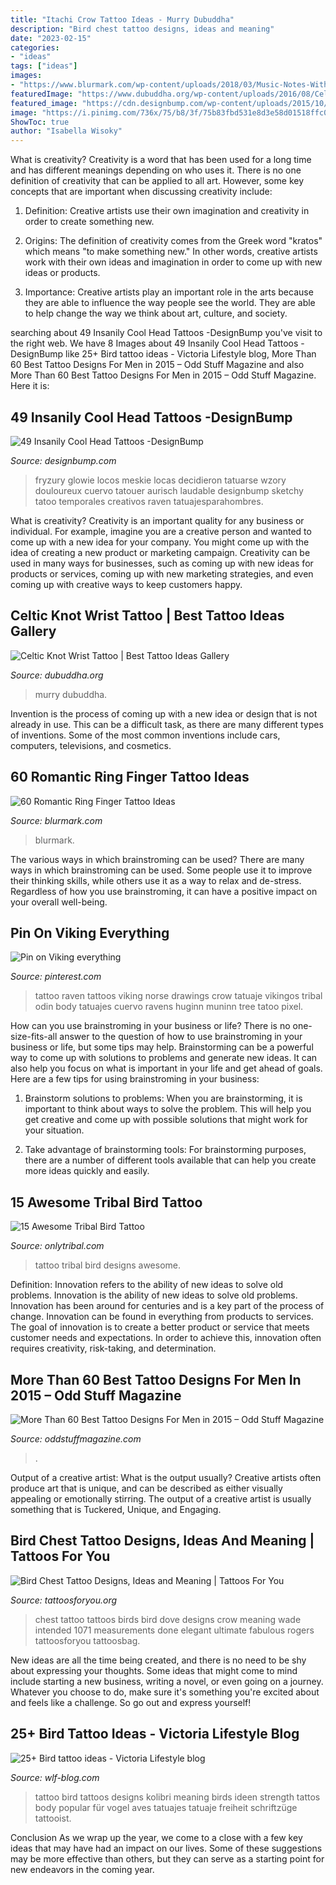 ```yaml
---
title: "Itachi Crow Tattoo Ideas - Murry Dubuddha"
description: "Bird chest tattoo designs, ideas and meaning"
date: "2023-02-15"
categories:
- "ideas"
tags: ["ideas"]
images:
- "https://www.blurmark.com/wp-content/uploads/2018/03/Music-Notes-With-Crown-On-Ring-Finger.jpg"
featuredImage: "https://www.dubuddha.org/wp-content/uploads/2016/08/Celtic-Knot-Wrist-Tattoo-by-Richie-Murry-1-728x728.jpg"
featured_image: "https://cdn.designbump.com/wp-content/uploads/2015/10/15-tattoo-on-the-head.jpg"
image: "https://i.pinimg.com/736x/75/b8/3f/75b83fbd531e8d3e58d01518ffc0cda9.jpg"
ShowToc: true
author: "Isabella Wisoky"
---
```



What is creativity?
Creativity is a word that has been used for a long time and has different meanings depending on who uses it. There is no one definition of creativity that can be applied to all art. However, some key concepts that are important when discussing creativity include:
1) Definition: Creative artists use their own imagination and creativity in order to create something new.

2) Origins: The definition of creativity comes from the Greek word "kratos" which means "to make something new." In other words, creative artists work with their own ideas and imagination in order to come up with new ideas or products.

3) Importance: Creative artists play an important role in the arts because they are able to influence the way people see the world. They are able to help change the way we think about art, culture, and society.

	

		
searching about 49 Insanily Cool Head Tattoos -DesignBump you've visit to the right web. We have 8 Images about 49 Insanily Cool Head Tattoos -DesignBump like 25+ Bird tattoo ideas - Viсtoria Lifestyle blog, More Than 60 Best Tattoo Designs For Men in 2015 – Odd Stuff Magazine and also More Than 60 Best Tattoo Designs For Men in 2015 – Odd Stuff Magazine. Here it is:
		
    
## 49 Insanily Cool Head Tattoos -DesignBump

<img loading=lazy src="https://cdn.designbump.com/wp-content/uploads/2015/10/15-tattoo-on-the-head.jpg" onerror="this.onerror=null;this.src='https://tse1.mm.bing.net/th?id=OIP.wJNlkjdHQpY9ATzm13REBgHaLH&amp;pid=15.1';" alt="49 Insanily Cool Head Tattoos -DesignBump">

_Source: designbump.com_

>fryzury glowie locos meskie locas decidieron tatuarse wzory douloureux cuervo tatouer aurisch laudable designbump sketchy tatoo temporales creativos raven tatuajesparahombres. 

	

What is creativity?
Creativity is an important quality for any business or individual. For example, imagine you are a creative person and wanted to come up with a new idea for your company. You might come up with the idea of creating a new product or marketing campaign. Creativity can be used in many ways for businesses, such as coming up with new ideas for products or services, coming up with new marketing strategies, and even coming up with creative ways to keep customers happy.

    
## Celtic Knot Wrist Tattoo | Best Tattoo Ideas Gallery

<img loading=lazy src="https://www.dubuddha.org/wp-content/uploads/2016/08/Celtic-Knot-Wrist-Tattoo-by-Richie-Murry-1-728x728.jpg" onerror="this.onerror=null;this.src='https://tse4.mm.bing.net/th?id=OIP.-zZsAGsT9CpZg7ZfCpUWaAHaHa&amp;pid=15.1';" alt="Celtic Knot Wrist Tattoo | Best Tattoo Ideas Gallery">

_Source: dubuddha.org_

>murry dubuddha. 

	

Invention is the process of coming up with a new idea or design that is not already in use. This can be a difficult task, as there are many different types of inventions. Some of the most common inventions include cars, computers, televisions, and cosmetics.

    
## 60 Romantic Ring Finger Tattoo Ideas

<img loading=lazy src="https://www.blurmark.com/wp-content/uploads/2018/03/Music-Notes-With-Crown-On-Ring-Finger.jpg" onerror="this.onerror=null;this.src='https://tse4.mm.bing.net/th?id=OIP.ZsmkSbL46fsbGGhXnJrjrQHaKS&amp;pid=15.1';" alt="60 Romantic Ring Finger Tattoo Ideas">

_Source: blurmark.com_

>blurmark. 

	

The various ways in which brainstroming can be used?
There are many ways in which brainstroming can be used. Some people use it to improve their thinking skills, while others use it as a way to relax and de-stress. Regardless of how you use brainstroming, it can have a positive impact on your overall well-being.

    
## Pin On Viking Everything

<img loading=lazy src="https://i.pinimg.com/736x/75/b8/3f/75b83fbd531e8d3e58d01518ffc0cda9.jpg" onerror="this.onerror=null;this.src='https://tse4.mm.bing.net/th?id=OIP.2LPBQTDYlEoqprBT5Q6rdQAAAA&amp;pid=15.1';" alt="Pin on Viking everything">

_Source: pinterest.com_

>tattoo raven tattoos viking norse drawings crow tatuaje vikingos tribal odin body tatuajes cuervo ravens huginn muninn tree tatoo pixel. 

	

How can you use brainstroming in your business or life?
There is no one-size-fits-all answer to the question of how to use brainstroming in your business or life, but some tips may help. Brainstorming can be a powerful way to come up with solutions to problems and generate new ideas. It can also help you focus on what is important in your life and get ahead of goals. Here are a few tips for using brainstroming in your business: 
1. Brainstorm solutions to problems: When you are brainstorming, it is important to think about ways to solve the problem. This will help you get creative and come up with possible solutions that might work for your situation. 

2. Take advantage of brainstorming tools: For brainstorming purposes, there are a number of different tools available that can help you create more ideas quickly and easily.

    
## 15 Awesome Tribal Bird Tattoo

<img loading=lazy src="http://www.onlytribal.com/wp-content/uploads/2015/12/Tribal-Bird-Tattoo-Designs-for-Women.jpg" onerror="this.onerror=null;this.src='https://tse3.mm.bing.net/th?id=OIP.DTA3E9FXVo_STmAj8bmUGwHaJ4&amp;pid=15.1';" alt="15 Awesome Tribal Bird Tattoo">

_Source: onlytribal.com_

>tattoo tribal bird designs awesome. 

	

Definition: Innovation refers to the ability of new ideas to solve old problems.
Innovation is the ability of new ideas to solve old problems. Innovation has been around for centuries and is a key part of the process of change. Innovation can be found in everything from products to services. The goal of innovation is to create a better product or service that meets customer needs and expectations. In order to achieve this, innovation often requires creativity, risk-taking, and determination.

    
## More Than 60 Best Tattoo Designs For Men In 2015 – Odd Stuff Magazine

<img loading=lazy src="https://oddstuffmagazine.com/wp-content/uploads/2013/09/Best-tattoo-designs-for-Men-14-539x800.jpg" onerror="this.onerror=null;this.src='https://tse1.mm.bing.net/th?id=OIP.G5ZBfqa5F_qkweaBoJd03gHaK_&amp;pid=15.1';" alt="More Than 60 Best Tattoo Designs For Men in 2015 – Odd Stuff Magazine">

_Source: oddstuffmagazine.com_

>. 

	

Output of a creative artist: What is the output usually?
Creative artists often produce art that is unique, and can be described as either visually appealing or emotionally stirring. The output of a creative artist is usually something that is Tuckered, Unique, and Engaging.

    
## Bird Chest Tattoo Designs, Ideas And Meaning | Tattoos For You

<img loading=lazy src="https://www.tattoosforyou.org/wp-content/uploads/2017/05/Chest-Tattoos-Birds.jpg" onerror="this.onerror=null;this.src='https://tse1.mm.bing.net/th?id=OIP.OUt4kdgokvVoDyG9Xw4lRAHaFi&amp;pid=15.1';" alt="Bird Chest Tattoo Designs, Ideas and Meaning | Tattoos For You">

_Source: tattoosforyou.org_

>chest tattoo tattoos birds bird dove designs crow meaning wade intended 1071 measurements done elegant ultimate fabulous rogers tattoosforyou tattoosbag. 

	

New ideas are all the time being created, and there is no need to be shy about expressing your thoughts. Some ideas that might come to mind include starting a new business, writing a novel, or even going on a journey. Whatever you choose to do, make sure it's something you're excited about and feels like a challenge. So go out and express yourself!

    
## 25+ Bird Tattoo Ideas - Viсtoria Lifestyle Blog

<img loading=lazy src="https://wlf-blog.com/wp-content/uploads/2020/01/1.BirdTatoo-683x1024.jpg" onerror="this.onerror=null;this.src='https://tse3.mm.bing.net/th?id=OIP.HWxigjnXObQ7XuxYdbwT3AHaLG&amp;pid=15.1';" alt="25+ Bird tattoo ideas - Viсtoria Lifestyle blog">

_Source: wlf-blog.com_

>tattoo bird tattoos designs kolibri meaning birds ideen strength tattos body popular für vogel aves tatuajes tatuaje freiheit schriftzüge tattooist. 

	

Conclusion
As we wrap up the year, we come to a close with a few key ideas that may have had an impact on our lives. Some of these suggestions may be more effective than others, but they can serve as a starting point for new endeavors in the coming year.

